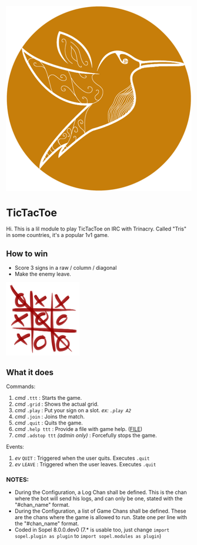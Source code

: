 ![alt text](https://github.com/giovannetor/Trinacry/blob/main/perlogo_small.png)

# TicTacToe

Hi. This is a lil module to play TicTacToe on IRC with Trinacry. 
Called "Tris" in some countries, it's a popular 1v1 game.

## How to win
- Score 3 signs in a raw / column / diagonal
- Make the enemy leave.
<img src="https://github.com/giovannetor/Trinacry/blob/main/Tris/files/Jogo_da_velha_-_tic_tac_toe.png" alt="TTT" width="200" height="200">



## What it does 
Commands:
1. *cmd* `.ttt` : Starts the game.
2. *cmd* `.grid` : Shows the actual grid.
3. *cmd* `.play` : Put your sign on a slot. *ex: `.play A2`*
4. *cmd* `.join` : Joins the match.
5. *cmd* `.quit` : Quits the game.
6. *cmd* `.help ttt` : Provide a file with game help. ([FILE](https://github.com/giovannetor/GIO-SL/blob/master/Tris/files/ttt_help_eng.txt))
6. *cmd* `.adstop ttt` _(admin only)_ : Forcefully stops the game. 

Events:
1. *ev* `QUIT` : Triggered when the user quits. Executes `.quit`
2. *ev* `LEAVE` : Triggered when the user leaves. Executes `.quit`

### NOTES:
- During the Configuration, a Log Chan shall be defined. This is the chan where the bot will
send his logs, and can only be one, stated with the "#chan_name" format.
- During the Configuration, a list of Game Chans shall be defined. These are the chans where the game
is allowed to run. State one per line with the "#chan_name" format.
- Coded in Sopel 8.0.0.dev0 (7.* is usable too, just change `import sopel.plugin as plugin` to `import sopel.modules as plugin`)

